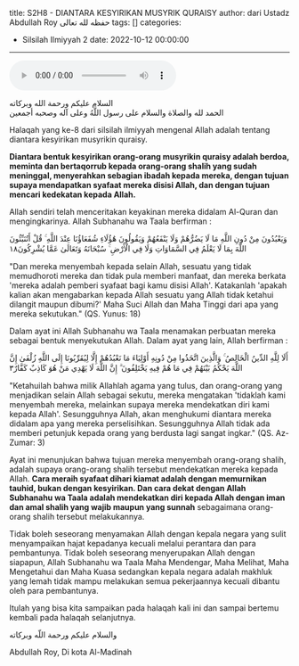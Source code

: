 title: S2H8 - DIANTARA KESYIRIKAN MUSYRIK QURAISY
author: dari Ustadz Abdullah Roy حفظه لله تعالى
tags: []
categories:
  - Silsilah Ilmiyyah 2
date: 2022-10-12 00:00:00
---
<audio controls="" src="https://docs.google.com/uc?export=open&id=1-_OoC0wwrndhTIcWdcT5o39c2yTWxRzs"></audio>

<div class="dalil">
  السلام عليكم ورحمة الله وبركاته
  <br>
  الحمد لله والصلاة والسلام على رسول اللَّهُ وعلى آله وصحبه أجمعين
</div>

Halaqah yang ke-8 dari silsilah ilmiyyah mengenal Allah adalah tentang diantara kesyirikan musyrikin quraisy.

<b>Diantara bentuk kesyirikan orang-orang musyrikin quraisy adalah berdoa, meminta dan bertaqorrub kepada orang-orang shalih yang sudah meninggal, menyerahkan sebagian ibadah kepada mereka, dengan tujuan supaya mendapatkan syafaat mereka disisi Allah, dan dengan tujuan mencari kedekatan kepada Allah.</b>

Allah sendiri telah menceritakan keyakinan mereka didalam Al-Quran dan mengingkarinya. Allah Subhanahu wa Taala berfirman :
<div class="dalil">
  وَيَعْبُدُونَ مِنْ دُونِ اللَّهِ مَا لَا يَضُرُّهُمْ وَلَا يَنْفَعُهُمْ وَيَقُولُونَ هَٰؤُلَاءِ شُفَعَاؤُنَا عِنْدَ اللَّهِ ۚ قُلْ أَتُنَبِّئُونَ اللَّهَ بِمَا لَا يَعْلَمُ فِي السَّمَاوَاتِ وَلَا فِي الْأَرْضِ ۚ سُبْحَانَهُ وَتَعَالَىٰ عَمَّا يُشْرِكُونَ١٨
  <p>
  "Dan mereka menyembah kepada selain Allah, sesuatu yang tidak memudhoroti mereka dan tidak pula memberi manfaat, dan mereka berkata 'mereka adalah pemberi syafaat bagi kamu disisi Allah'. Katakanlah 'apakah kalian akan mengabarkan kepada Allah sesuatu yang Allah tidak ketahui dilangit maupun dibumi?' Maha Suci Allah dan Maha Tinggi dari apa yang mereka sekutukan." (QS. Yunus: 18)
  </p>
</div>

Dalam ayat ini Allah Subhanahu wa Taala menamakan perbuatan mereka sebagai bentuk menyekutukan Allah. Dalam ayat yang lain, Allah berfirman : 
<div class="dalil">
  أَلَا لِلَّهِ الدِّينُ الْخَالِصُ ۚ وَالَّذِينَ اتَّخَذُوا مِنْ دُونِهِ أَوْلِيَاءَ مَا نَعْبُدُهُمْ إِلَّا لِيُقَرِّبُونَا إِلَى اللَّهِ زُلْفَىٰ إِنَّ اللَّهَ يَحْكُمُ بَيْنَهُمْ فِي مَا هُمْ فِيهِ يَخْتَلِفُونَ ۗ إِنَّ اللَّهَ لَا يَهْدِي مَنْ هُوَ كَاذِبٌ كَفَّارٌ٣
  <p>
  "Ketahuilah bahwa milik Allahlah agama yang tulus, dan orang-orang yang menjadikan selain Allah sebagai sekutu, mereka mengatakan 'tidaklah kami menyembah mereka, melainkan supaya mereka mendekatkan diri kami kepada Allah'. Sesungguhnya Allah, akan menghukumi diantara mereka didalam apa yang mereka perselisihkan. Sesungguhnya Allah tidak ada memberi petunjuk kepada orang yang berdusta lagi sangat ingkar." (QS. Az-Zumar: 3)
  </p>
</div>

Ayat ini menunjukan bahwa tujuan mereka menyembah orang-orang shalih, adalah supaya orang-orang shalih tersebut mendekatkan mereka kepada Allah. <b>Cara meraih syafaat dihari kiamat adalah dengan memurnikan tauhid, bukan dengan kesyirikan. Dan cara dekat dengan Allah Subhanahu wa Taala adalah mendekatkan diri kepada Allah dengan iman dan amal shalih yang wajib maupun yang sunnah</b> sebagaimana orang-orang shalih tersebut melakukannya.

Tidak boleh seseorang menyamakan Allah dengan kepala negara yang sulit menyampaikan hajat kepadanya kecuali melalui perantara dan para pembantunya. Tidak boleh seseorang menyerupakan Allah dengan siapapun, Allah Subhanahu wa Taala Maha Mendengar, Maha Melihat, Maha Mengetahui dan Maha Kuasa sedangkan kepala negara adalah makhluk yang lemah tidak mampu melakukan semua pekerjaannya kecuali dibantu oleh para pembantunya.

Itulah yang bisa kita sampaikan pada halaqah kali ini dan sampai bertemu kembali pada halaqah selanjutnya.

<div class="dalil">
والسلام عليكم ورحمة اللّه وبركاته
</div>

<p class="signature">
Abdullah Roy, 
Di kota Al-Madinah
</p>